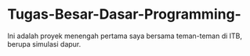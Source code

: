 # Tugas-Besar-Dasar-Programming-
Ini adalah proyek menengah pertama saya bersama teman-teman di ITB, berupa simulasi dapur.
